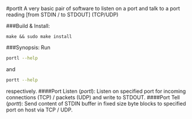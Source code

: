 #portlt
A very basic pair of software to listen on a port and talk to a port reading \[from STDIN / to STDOUT\] (TCP/UDP)

###Build & Install:
```
make && sudo make install
```

###Synopsis:
Run
```bash
portl --help
```
and
```bash
portt --help
```
respectively.
####Port Listen (*portl*):
Listen on specified port for incoming connections (TCP) / packets (UDP) and write to STDOUT.
####Port Tell (*portt*):
Send content of STDIN buffer in fixed size byte blocks to specified port on host via TCP / UDP.

